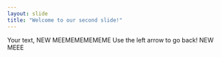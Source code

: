 ```yaml
---
layout: slide
title: "Welcome to our second slide!"
---
```

Your text, NEW MEEMEMEMEMEME
Use the left arrow to go back!
NEW MEEE
